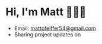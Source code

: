 # Hi, I'm Matt 👋👨‍💻

- Email: mattpfeiffer54@gmail.com
- Sharing project updates on <a href="https://twitter.com/MattPfeiffer"><Twitter></a>


<!--
**Matt54/Matt54** is a ✨ _special_ ✨ repository because its `README.md` (this file) appears on your GitHub profile.

Here are some ideas to get you started:

- 🔭 I’m currently working on ...
- 🌱 I’m currently learning ...
- 👯 I’m looking to collaborate on ...
- 🤔 I’m looking for help with ...
- 💬 Ask me about ...
- 📫 How to reach me: ...
- 😄 Pronouns: ...
- ⚡ Fun fact: ...
-->
